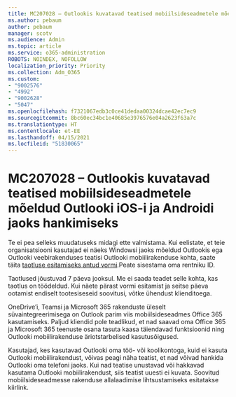 ```yaml
---
title: MC207028 – Outlookis kuvatavad teatised mobiilsideseadmetele mõeldud Outlooki iOS-i ja Androidi jaoks hankimiseks
ms.author: pebaum
author: pebaum
manager: scotv
ms.audience: Admin
ms.topic: article
ms.service: o365-administration
ROBOTS: NOINDEX, NOFOLLOW
localization_priority: Priority
ms.collection: Adm_O365
ms.custom:
- "9002576"
- "4992"
- "9002628"
- "5047"
ms.openlocfilehash: f7321067edb3c0ce41dedaa00324dcae42ec7ec9
ms.sourcegitcommit: 8bc60ec34bc1e40685e3976576e04a2623f63a7c
ms.translationtype: HT
ms.contentlocale: et-EE
ms.lasthandoff: 04/15/2021
ms.locfileid: "51830065"
---
```

# <a name="mc207028---notifications-in-outlook-to-obtain-outlook-for-ios-and-android-on-mobile-devices"></a>MC207028 – Outlookis kuvatavad teatised mobiilsideseadmetele mõeldud Outlooki iOS-i ja Androidi jaoks hankimiseks

Te ei pea selleks muudatuseks midagi ette valmistama. Kui eelistate, et teie organisatsiooni kasutajad ei näeks Windowsi jaoks mõeldud Outlookis ega Outlooki veebirakenduses teatisi Outlooki mobiilirakenduse kohta, saate täita [taotluse esitamiseks antud vormi](https://aka.ms/MC207028).Peate sisestama oma rentniku ID. 

Taotlused jõustuvad 7 päeva jooksul. Me ei saada teadet selle kohta, kas taotlus on töödeldud. Kui näete pärast vormi esitamist ja seitse päeva ootamist endiselt tootesiseseid soovitusi, võtke ühendust klienditoega.

OneDrive’i, Teamsi ja Microsoft 365 rakenduste üleselt süvaintegreerimisega on Outlook parim viis mobiilsideseadmes Office 365 kasutamiseks. Paljud kliendid pole teadlikud, et nad saavad oma Office 365 ja Microsoft 365 teenuste osana tasuta kaasa täiendavad funktsioonid ning Outlooki mobiilirakenduse äriotstarbelised kasutusõigused.

Kasutajad, kes kasutavad Outlooki oma töö- või koolikontoga, kuid ei kasuta Outlooki mobiilirakendust, võivas peagi näha teatist, et nad võivad hankida Outlooki oma telefoni jaoks. Kui nad teatise unustavad või hakkavad kasutama Outlooki mobiilirakendust, siis teatist uuesti ei kuvata. Soovitud mobiilsideseadmesse rakenduse allalaadimise lihtsustamiseks esitatakse kiirlink.
